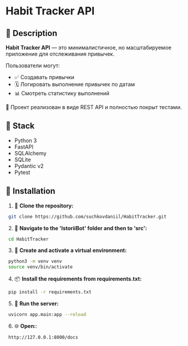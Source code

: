 # Habit Tracker API

## 📌 Description

**Habit Tracker API** — это минималистичное, но масштабируемое приложение для отслеживания привычек.

Пользователи могут:
- ✅ Создавать привычки
- 🗓 Логировать выполнение привычек по датам
- 📊 Смотреть статистику выполнений

📢 Проект реализован в виде REST API и полностью покрыт тестами.


## 🐍 Stack

- Python 3
- FastAPI
- SQLAlchemy
- SQLite
- Pydantic v2
- Pytest


## 💾 Installation  
1. 📂 **Clone the repository:**  
```bash
 git clone https://github.com/suchkovdaniil/HabitTracker.git
```
2. 📁 **Navigate to the 'IstoriiBot' folder and then to 'src':**  
```bash
 cd HabitTracker
```
3. 🌟 **Create and activate a virtual environment:**  
```bash
 python3 -m venv venv
 source venv/bin/activate
```
4. 📦 **Install the requirements from requirements.txt:**  
```bash
 pip install -r requirements.txt
```
5. 🚀 **Run the server:**
```bash
 uvicorn app.main:app --reload
 ```
6. 🌐 **Open:**:
```
 http://127.0.0.1:8000/docs
 ```